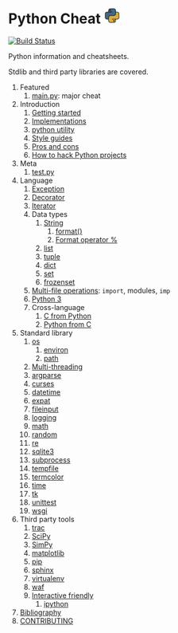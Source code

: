 # Python Cheat ![logo](logo.png)

[![Build Status](https://travis-ci.org/cirosantilli/python-cheat.svg?branch=master)](https://travis-ci.org/cirosantilli/python-cheat)

Python information and cheatsheets.

Stdlib and third party libraries are covered.

1.  Featured
    1. [main.py](main.py): major cheat
1.  Introduction
    1. [Getting started](getting-started.md)
    1. [Implementations](implementations.md)
    1. [python utility](python-utility.md)
    1. [Style guides](style-guides.md)
    1. [Pros and cons](pros-and-cons.md)
    1. [How to hack Python projects](how-to-hack-python-projects.md)
1.  Meta
    1. [test.py](test.py)
1.  Language
    1.  [Exception](exception.py)
    1.  [Decorator](decorator.py)
    1.  [Iterator](iterator.py)
    1.  Data types
        1.  [String](string_cheat.py)
            1. [format()](format_method.py)
            1. [Format operator %](format_operator.py)
        1.  [list](list.py)
        1.  [tuple](tuple.py)
        1.  [dict](dict.py)
        1.  [set](set.py)
        1.  [frozenset](frozenset.py)
    1.  [Multi-file operations](multifile/): `import`, modules, `imp`
    1.  [Python 3](python3/)
    1.  Cross-language
        1. [C from Python](c_from_py/)
        1. [Python from C](python_from_c/)
1.  Standard library
    1.  [os](os_cheat.py)
        1.  [environ](environ.py)
        1.  [path](path_cheat.py)
    1.  [Multi-threading](thread_cheat/)
    1.  [argparse](argparse_cheat.py)
    1.  [curses](curses_cheat/)
    1.  [datetime](datetime_cheat.py)
    1.  [expat](expat_cheat.py)
    1.  [fileinput](fileinput/)
    1.  [logging](logging_cheat.py)
    1.  [math](math_cheat.py)
    1.  [random](random_cheat.py)
    1.  [re](re_cheat.py)
    1.  [sqlite3](sqlite3.py)
    1.  [subprocess](subprocess_cheat/)
    1.  [tempfile](tempfile_cheat.py)
    1.  [termcolor](termcolor_cheat.py)
    1.  [time](time_cheat.py)
    1.  [tk](tk.py)
    1.  [unittest](unittest_cheat.py)
    1.  [wsgi](wsgi.py)
1.  Third party tools
    1.  [trac](trac.md)
    1.  [SciPy](scipy_cheat.py)
    1.  [SimPy](simpy_cheat.py)
    1.  [matplotlib](matplotlib/)
    1.  [pip](pip.md)
    1.  [sphinx](sphinx/)
    1.  [virtualenv](virtualenv/)
    1.  [waf](waf/)
    1.  [Interactive friendly](interactive-friendly.md)
        1. [ipython](ipython.ipy)
1.  [Bibliography](bibliography.md)
1.  [CONTRIBUTING](CONTRIBUTING.md)
